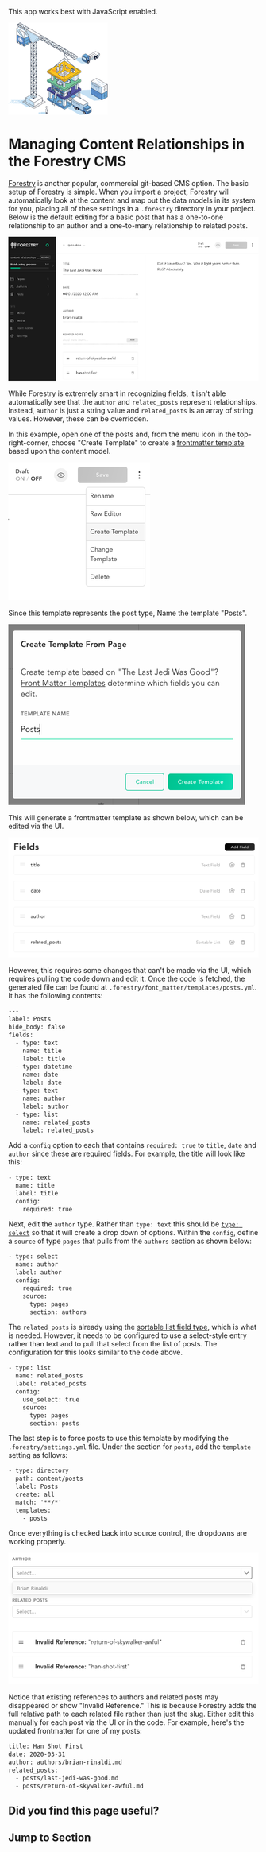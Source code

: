 This app works best with JavaScript enabled.

![Stackbit](/docs/images/stackbit-crane-sm.png)

# Managing Content Relationships in the Forestry CMS

[Forestry](https://forestry.io/) is another popular, commercial git-based CMS option. The basic setup of Forestry is simple. When you import a project, Forestry will automatically look at the content and map out the data models in its system for you, placing all of these settings in a `.forestry` directory in your project. Below is the default editing for a basic post that has a one-to-one relationship to an author and a one-to-many relationship to related posts.

![default editing in Forestry](/docs/images/forestry-defaults-sm.png)

While Forestry is extremely smart in recognizing fields, it isn't able automatically see that the `author` and `related_posts` represent relationships. Instead, `author` is just a string value and `related_posts` is an array of string values. However, these can be overridden.

In this example, open one of the posts and, from the menu icon in the top-right-corner, choose "Create Template" to create a [frontmatter template](https://forestry.io/docs/settings/front-matter-templates/) based upon the content model.

![create a new frontmatter template](/docs/images/forestry-create-template1.png)

Since this template represents the post type, Name the template "Posts".

![name the frontmatter template](/docs/images/forestry-create-template2.png)

This will generate a frontmatter template as shown below, which can be edited via the UI.

![the generated template](/docs/images/forestry-create-template3.png)

However, this requires some changes that can't be made via the UI, which requires pulling the code down and edit it. Once the code is fetched, the generated file can be found at `.forestry/font_matter/templates/posts.yml`. It has the following contents:

    ---
    label: Posts
    hide_body: false
    fields:
      - type: text
        name: title
        label: title
      - type: datetime
        name: date
        label: date
      - type: text
        name: author
        label: author
      - type: list
        name: related_posts
        label: related_posts

Add a `config` option to each that contains `required: true` to `title`, `date` and `author` since these are required fields. For example, the title will look like this:

    - type: text
      name: title
      label: title
      config:
        required: true

Next, edit the `author` type. Rather than `type: text` this should be [`type: select`](https://forestry.io/docs/settings/fields/select/) so that it will create a drop down of options. Within the `config`, define a `source` of type `pages` that pulls from the `authors` section as shown below:

    - type: select
      name: author
      label: author
      config:
        required: true
        source:
          type: pages
          section: authors

The `related_posts` is already using the [sortable list field type](https://forestry.io/docs/settings/fields/#sortable-list-field), which is what is needed. However, it needs to be configured to use a select-style entry rather than text and to pull that select from the list of posts. The configuration for this looks similar to the code above.

    - type: list
      name: related_posts
      label: related_posts
      config:
        use_select: true
        source:
          type: pages
          section: posts

The last step is to force posts to use this template by modifying the `.forestry/settings.yml` file. Under the section for `posts`, add the `template` setting as follows:

    - type: directory
      path: content/posts
      label: Posts
      create: all
      match: '**/*'
      templates:
        - posts

Once everything is checked back into source control, the dropdowns are working properly.

![editing a post in Forestry](/docs/images/forestry-editing.png)

Notice that existing references to authors and related posts may disappeared or show "Invalid Reference." This is because Forestry adds the full relative path to each related file rather than just the slug. Either edit this manually for each post via the UI or in the code. For example, here's the updated frontmatter for one of my posts:

    title: Han Shot First
    date: 2020-03-31
    author: authors/brian-rinaldi.md
    related_posts:
      - posts/last-jedi-was-good.md
      - posts/return-of-skywalker-awful.md

## Did you find this page useful?

## Jump to Section
